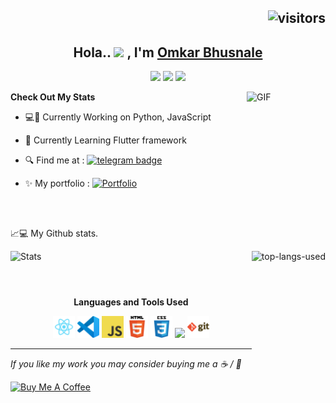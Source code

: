 ## <div align="right">![visitors](https://visitor-badge.glitch.me/badge?page_id=omkarbhusnale.omkarbhusnale&)</div>
<h2 align="center">Hola.. <img src="https://media.giphy.com/media/hvRJCLFzcasrR4ia7z/giphy.gif" width="25px"> , I'm <a href="https://github.com/omkarbhusnale">Omkar Bhusnale</a></h2>


<p align="center">
  <a href="mailto:legendomi231@gmail.com"><img src="https://img.shields.io/badge/Gmail-D14836?style=for-the-badge&logo=gmail&logoColor=white" height=30></a>
  <a href="https://twitter.com/OmkarBhusnale"><img src="https://img.shields.io/badge/Twitter-1DA1F2?style=for-the-badge&logo=twitter&logoColor=white" height=30></a>
  <a href="https://www.linkedin.com/in/omkarbhusnale/"><img src="https://img.shields.io/badge/LinkedIn-0077B5?style=for-the-badge&logo=linkedin&logoColor=white" height=30></a>
</p>

<img align="right" height="220rem" width="25%" alt="GIF" src="https://media.giphy.com/media/USV0ym3bVWQJJmNu3N/giphy.gif" />

**Check Out My Stats**

- 💻🔗 Currently Working on Python, JavaScript

- 📘 Currently Learning Flutter framework

- 🔍 Find me at :   [![telegram badge](https://img.shields.io/badge/Telegram-30302f?style=flat&logo=telegram)](https://t.me/omkarbhusnale)

- ✨ My portfolio : [![Portfolio](https://img.shields.io/badge/Website-fff?style=flat&logo=website)]()

<br>

##


 
<!-- ![omkarbhusnale-readme](https://media.giphy.com/media/USV0ym3bVWQJJmNu3N/giphy.gif) -->

📈💻 My Github stats.
<div>
<img height="170rem" alt="Stats" src="https://github-readme-stats.vercel.app/api?username=omkarbhusnale&show_icons=true&theme=tokyonight&count_private=true&include_all_commits=true" />

<img height="170rem" align="right" src="https://github-readme-stats.vercel.app/api/top-langs/?username=omkarbhusnale&layout=compact&theme=dark&hide=Jupyter Notebook" alt="top-langs-used" />
</div>

<br>


#

<div align="center">

**Languages and Tools Used**

<code><img height="35rem" src="https://raw.githubusercontent.com/github/explore/80688e429a7d4ef2fca1e82350fe8e3517d3494d/topics/react/react.png" /></code>
<code><img alt="Visual Studio Code" height="35rem" src="https://raw.githubusercontent.com/github/explore/80688e429a7d4ef2fca1e82350fe8e3517d3494d/topics/visual-studio-code/visual-studio-code.png" /></code>
<code><img height="35rem" src="https://raw.githubusercontent.com/github/explore/80688e429a7d4ef2fca1e82350fe8e3517d3494d/topics/javascript/javascript.png"></code>
<code><img alt="HTML5" height="35rem" src="https://raw.githubusercontent.com/github/explore/80688e429a7d4ef2fca1e82350fe8e3517d3494d/topics/html/html.png" /></code>
<code><img alt="CSS3" height="35rem" src="https://raw.githubusercontent.com/github/explore/80688e429a7d4ef2fca1e82350fe8e3517d3494d/topics/css/css.png" /></code>
<code><img height="35rem" src="https://img.icons8.com/color/2x/bootstrap.png" /></code>
<code><img height="35rem" src="https://raw.githubusercontent.com/github/explore/80688e429a7d4ef2fca1e82350fe8e3517d3494d/topics/git/git.png"></code>
</div>

***


<!-- ### 🏆 Github Profile Trophy
[![trophy](https://github-profile-trophy.vercel.app/?username=omkarbhusnale&theme=monokai&margin-w=15&margin-h=15&&no-frame=true&row=1)](https://github.com/ryo-ma/github-profile-trophy) -->



*If you like my work you may consider buying me a ☕ / 🍕* 

<a href="https://www.buymeacoffee.com/darksoul231" target="_blank"><img src="https://cdn.buymeacoffee.com/buttons/v2/default-red.png" alt="Buy Me A Coffee"  height=40 ></a>
